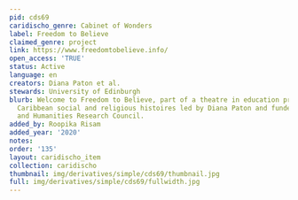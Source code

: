 ```yaml
---
pid: cds69
caridischo_genre: Cabinet of Wonders
label: Freedom to Believe
claimed_genre: project
link: https://www.freedomtobelieve.info/
open_access: 'TRUE'
status: Active
language: en
creators: Diana Paton et al.
stewards: University of Edinburgh
blurb: Welcome to Freedom to Believe, part of a theatre in education project exploring
  Caribbean social and religious histoires led by Diana Paton and funded by the Arts
  and Humanities Research Council.
added_by: Roopika Risam
added_year: '2020'
notes: 
order: '135'
layout: caridischo_item
collection: caridischo
thumbnail: img/derivatives/simple/cds69/thumbnail.jpg
full: img/derivatives/simple/cds69/fullwidth.jpg
---
```

